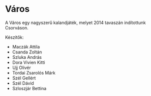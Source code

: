 Város
=====

A Város egy nagyszerű kalandjáték, melyet 2014 tavaszán indítottunk Csorváson.

Készítők:


 - Maczák Attila
 - Csanda Zoltán
 - Szluka András
 - Dora Vivien Kitti
 - Ujj Olivér
 - Tordai Zsarolós Márk
 - Szél Gellért
 - Szél Dávid
 - Szloszjár Bettina
